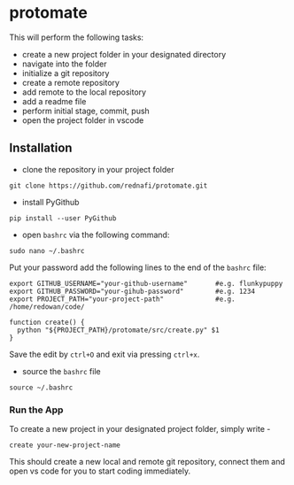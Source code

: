 # protomate
This will perform the following tasks:

* create a new project folder in your designated directory 
* navigate into the folder  
* initialize a git repository
* create a remote repository
* add remote to the local repository 
* add a readme file 
* perform initial stage, commit, push 
* open the project folder in vscode


## Installation

* clone the repository in your project folder

```
git clone https://github.com/rednafi/protomate.git
```

* install PyGithub

```
pip install --user PyGithub
```

* open ```bashrc``` via the following command:

```
sudo nano ~/.bashrc
```
Put your password add the following lines to the end of the ```bashrc``` file:

```
export GITHUB_USERNAME="your-github-username"       #e.g. flunkypuppy
export GITHUB_PASSWORD="your-gihub-password"        #e.g. 1234
export PROJECT_PATH="your-project-path"             #e.g. /home/redowan/code/

function create() {
  python "${PROJECT_PATH}/protomate/src/create.py" $1
}

```

Save the edit by ```ctrl+O``` and exit via pressing ```ctrl+x```.

* source the ```bashrc``` file 

```
source ~/.bashrc

```

### Run the App

To create a new project in your designated project folder, simply write -

```
create your-new-project-name

```

This should create a new local and remote git repository, connect them and open vs code for you to start coding immediately.

